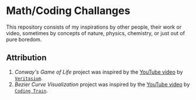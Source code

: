# Math/Coding Challanges
This repository consists of my inspirations by other people, their work or video, sometimes by concepts of nature, physics, chemistry, or just out of pure boredom.

## Attribution
  1. <i>Conway's Game of Life</i> project was inspired by the <a href="https://youtu.be/HeQX2HjkcNo?t=60">YouTube video</a> by <a href = "https://www.youtube.com/channel/UCHnyfMqiRRG1u-2MsSQLbXA"> `Veritasium`</a>.
  2. <i>Bezier Curve Visualization</i> project was inspired by the <a href="https://youtu.be/enNfb6p3j_g">YouTube video</a> by <a href = "https://www.youtube.com/channel/UCvjgXvBlbQiydffZU7m1_aw"> `Coding Train`</a>.



